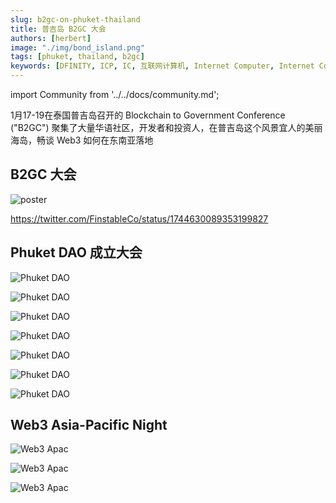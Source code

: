 ```yaml
---
slug: b2gc-on-phuket-thailand
title: 普吉岛 B2GC 大会
authors: [herbert]
image: "./img/bond_island.png"
tags: [phuket, thailand, b2gc]
keywords: [DFINITY, ICP, IC, 互联网计算机, Internet Computer, Internet Computer Protocol, Web3, Crypto, Blockchain, 区块链, 加密货币, DApp, 去中心化, 去中心化应用, developer, Phuket Island, Thailand, B2GC]
---
```


import Community from '../../docs/community.md';

1月17-19在泰国普吉岛召开的 Blockchain to Government Conference ("B2GC") 聚集了大量华语社区，开发者和投资人，在普吉岛这个风景宜人的美丽海岛，畅谈 Web3 如何在东南亚落地

<!--truncate-->

## B2GC 大会

![poster](./img/bond_island.png)

https://twitter.com/FinstableCo/status/1744630089353199827

## Phuket DAO 成立大会

![Phuket DAO](./img/phuket_dao_agenda.jpg)

![Phuket DAO](./img/phuket_dao_01.jpg)

![Phuket DAO](./img/phuket_dao_02.jpg)

![Phuket DAO](./img/phuket_dao_03.jpg)

![Phuket DAO](./img/phuket_dao_04.jpg)

![Phuket DAO](./img/phuket_dao_05.jpg)

![Phuket DAO](./img/phuket_dao_06.jpg)

## Web3 Asia-Pacific Night

![Web3 Apac](./img/web3_night_01.jpg)

![Web3 Apac](./img/web3_night_02.jpg)

![Web3 Apac](./img/web3_night_03.jpg)

<Community />